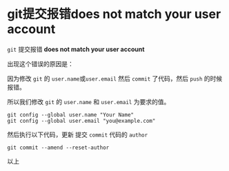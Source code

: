 # git提交报错does not match your user account 

`git` 提交报错 **does not match your user account**

出现这个错误的原因是：

因为修改 `git` 的 `user.name`或`user.email` 然后 `commit` 了代码，然后 `push` 的时候报错。

所以我们修改 `git` 的 `user.name` 和 `user.email` 为要求的值。
```
git config --global user.name "Your Name"
git config --global user.email "you@example.com"
```

然后执行以下代码，更新 提交 `commit` 代码的 `author`
```
git commit --amend --reset-author
```

以上
